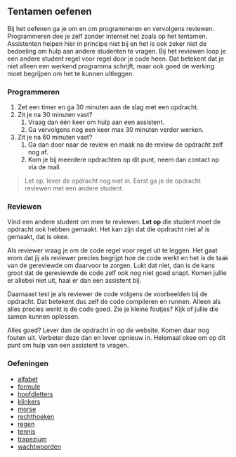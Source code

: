 ## Tentamen oefenen

Bij het oefenen ga je om en om programmeren en vervolgens reviewen. Programmeren doe je zelf zonder internet net zoals op het tentamen. Assistenten helpen hier in principe niet bij en het is ook zeker niet de bedoeling om hulp aan andere studenten te vragen. Bij het reviewen loop je een andere student regel voor regel door je code heen. Dat betekent dat je niet alleen een werkend programma schrijft, maar ook goed de werking moet begrijpen om het te kunnen uitleggen.

### Programmeren

1. Zet een timer en ga 30 minuten aan de slag met een opdracht.
2. Zit je na 30 minuten vast? 
    1. Vraag dan één keer om hulp aan een assistent.
    2. Ga vervolgens nog een keer max 30 minuten verder werken.
3. Zit je na 60 minuten vast?
    1. Ga dan door naar de review en maak na de review de opdracht zelf nog af.
    2. Kom je bij meerdere opdrachten op dit punt, neem dan contact op via de mail.

> Let op, lever de opdracht nog niet in. Eerst ga je de opdracht reviewen met een andere student.

### Reviewen

Vind een andere student om mee te reviewen. **Let op** die student moet de opdracht ook hebben gemaakt. Het kan zijn dat die opdracht niet af is gemaakt, dat is okee.

Als reviewer vraag je om de code regel voor regel uit te leggen. Het gaat erom dat jij als reviewer precies begrijpt hoe de code werkt en het is de taak van de gereviewde om daarvoor te zorgen. Lukt dat niet, dan is de kans groot dat de gereviewde de code zelf ook nog niet goed snapt. Komen jullie er allebei niet uit, haal er dan een assistent bij.

Daarnaast test je als reviewer de code volgens de voorbeelden bij de opdracht. Dat betekent dus zelf de code compileren en runnen. Alleen als alles precies werkt is de code goed. Zie je kleine foutjes? Kijk of jullie die samen kunnen oplossen.

Alles goed? Lever dan de opdracht in op de website. Komen daar nog fouten uit. Verbeter deze dan en lever opnieuw in. Helemaal okee om op dit punt om hulp van een assistent te vragen.

### Oefeningen

* [alfabet](/tentamen/oefenen/alfabet/)
* [formule](/tentamen/oefenen/formule/)
* [hoofdletters](/tentamen/oefenen/hoofdletters/)
* [klinkers](/tentamen/oefenen/klinkers/)
* [morse](/tentamen/oefenen/morse/)
* [rechthoeken](/tentamen/oefenen/rechthoeken/)
* [regen](/tentamen/oefenen/regen/)
* [tennis](/tentamen/oefenen/tennis/)
* [trapezium](/tentamen/oefenen/trapezium/)
* [wachtwoorden](/tentamen/oefenen/wachtwoorden/)
